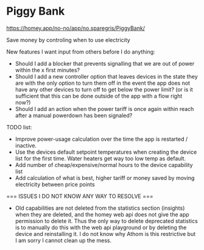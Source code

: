 # Piggy Bank
https://homey.app/no-no/app/no.sparegris/PiggyBank/

Save money by controling when to use electricity

New features I want input from others before I do anything:
* Should I add a blocker that prevents signalling that we are out of power within the x first minutes?
* Should I add a new controller option that leaves devices in the state they are with the only option to turn them off in the event the app does not have any other devices to turn off to get below the power limit? (or is it sufficient that this can be done outside of the app with a flow right now?)
* Should I add an action when the power tariff is once again within reach after a manual powerdown has been signaled?

TODO list:
* Improve power-usage calculation over the time the app is restarted / inactive.
* Use the devices default setpoint temperatures when creating the device list for the first time. Water heaters get way too low temp as default.
* Add number of cheap/expensive/normal hours to the device capability list
* Add calculation of what is best, higher tariff or money saved by moving electricity between price points

=== ISSUES I DO NOT KNOW ANY WAY TO RESOLVE ===
* Old capabilities are not deleted from the statistics section (insights) when they are deleted, and the homey web api does not give the app
  permission to delete it. Thus the only way to delete deprecated statistics is to manually do this with the web api playground or by deleting the device and reinstalling it. I do not know why Athom is this restrictive but I am sorry I cannot clean up the mess.
